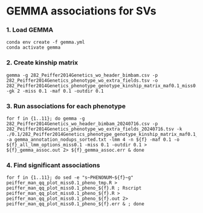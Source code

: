 # GEMMA associations for SVs

### 1. Load GEMMA
```
conda env create -f gemma.yml
conda activate gemma
```

### 2. Create kinship matrix
```
gemma -g 282_Peiffer2014Genetics_wo_header_bimbam.csv -p 282_Peiffer2014Genetics_phenotype_wo_extra_fields.tsv -o 282_Peiffer2014Genetics_phenotype_genotype_kinship_matrix_maf0.1_miss0.1 -gk 2 -miss 0.1 -maf 0.1 -outdir 0.1
```

### 3. Run associations for each phenotype
```
for f in {1..11}; do gemma -g 282_Peiffer2014Genetics_wo_header_bimbam_20240716.csv -p 282_Peiffer2014Genetics_phenotype_wo_extra_fields_20240716.tsv -k ./0.1/282_Peiffer2014Genetics_phenotype_genotype_kinship_matrix_maf0.1_miss0.1.sXX.txt -a gemma_annotation_nodups_sorted.txt -lmm 4 -n ${f} -maf 0.1 -o ${f}_all_lmm_options_miss0.1 -miss 0.1 -outdir 0.1 > ${f}_gemma_assoc.out 2> ${f}_gemma_assoc.err & done
```

### 4. Find significant associations
```
for f in {1..11}; do sed -e "s~PHENONUM~${f}~g" peiffer_man_qq_plot_miss0.1_pheno_tmp.R > peiffer_man_qq_plot_miss0.1_pheno_${f}.R ; Rscript peiffer_man_qq_plot_miss0.1_pheno_${f}.R > peiffer_man_qq_plot_miss0.1_pheno_${f}.out 2> peiffer_man_qq_plot_miss0.1_pheno_${f}.err & ; done
```



